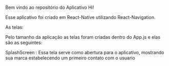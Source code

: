Bem vindo ao repositório do Aplicativo Hi!

Esse aplicativo foi criado em React-Native utilizando React-Navigation.

As telas:

Pelo tamanho da aplicação as telas foram criadas dentro do App.js e elas são as seguintes:

SplashScreen : Essa tela serve como abertura para o aplicativo, mostrando sua marca 
estabelecendo um primeiro contato com o usuario